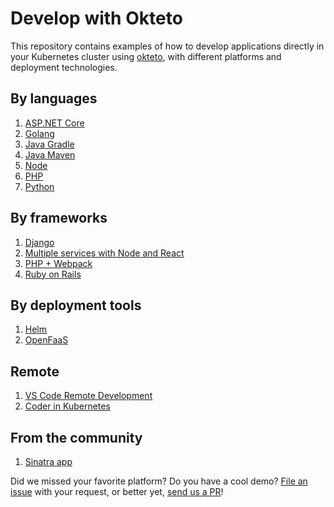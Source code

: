 # Develop with Okteto

This repository contains examples of how to develop applications directly in your Kubernetes cluster using [okteto](https://github.com/okteto/okteto), with different platforms and deployment technologies.

## By languages

1. [ASP.NET Core](https://github.com/okteto/aspnetcore-getting-started/)
1. [Golang](https://github.com/okteto/go-getting-started)
1. [Java Gradle](https://github.com/okteto/java-gradle-getting-started)
1. [Java Maven](https://github.com/okteto/java-maven-getting-started)
1. [Node](https://github.com/okteto/node-getting-started)
1. [PHP](https://github.com/okteto/php-getting-started)
1. [Python](python/README.md)

## By frameworks

1. [Django](django/README.md)
1. [Multiple services with Node and React](https://github.com/okteto/movies)
1. [PHP + Webpack](php/README.md)
1. [Ruby on Rails](ruby/README.md)

## By deployment tools

1. [Helm](helm/README.md)
1. [OpenFaaS](https://medium.com/okteto/how-to-develop-a-serverless-app-with-openfaas-and-okteto-d85435f0eca1)

## Remote

1. [VS Code Remote Development](https://okteto.com/blog/vs-code-remote-development-in-kubernetes/)
1. [Coder in Kubernetes](coder/README.md)

## From the community

1. [Sinatra app](https://github.com/jjuarez/okteto-test)

Did we missed your favorite platform? Do you have a cool demo? [File an issue](https://github.com/okteto/samples/issues/new) with your request, or better yet, [send us a PR](https://github.com/okteto/samples/pulls)!
